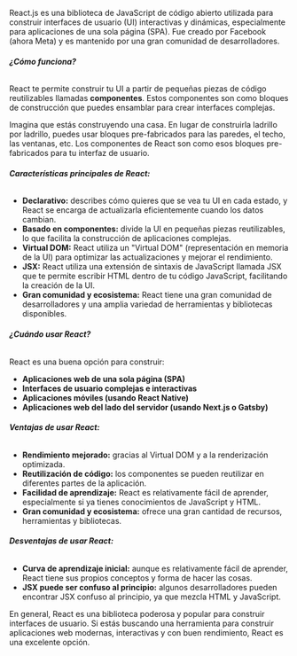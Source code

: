 React.js es una biblioteca de JavaScript de código abierto utilizada para construir interfaces de usuario (UI) interactivas y dinámicas, especialmente para aplicaciones de una sola página (SPA). Fue creado por Facebook (ahora Meta) y es mantenido por una gran comunidad de desarrolladores.

###### **¿Cómo funciona?**

React te permite construir tu UI a partir de pequeñas piezas de código reutilizables llamadas **componentes**. Estos componentes son como bloques de construcción que puedes ensamblar para crear interfaces complejas.

Imagina que estás construyendo una casa. En lugar de construirla ladrillo por ladrillo, puedes usar bloques pre-fabricados para las paredes, el techo, las ventanas, etc. Los componentes de React son como esos bloques pre-fabricados para tu interfaz de usuario.

###### **Características principales de React:**

- **Declarativo:** describes cómo quieres que se vea tu UI en cada estado, y React se encarga de actualizarla eficientemente cuando los datos cambian.
- **Basado en componentes:** divide la UI en pequeñas piezas reutilizables, lo que facilita la construcción de aplicaciones complejas.
- **Virtual DOM:** React utiliza un "Virtual DOM" (representación en memoria de la UI) para optimizar las actualizaciones y mejorar el rendimiento.
- **JSX:** React utiliza una extensión de sintaxis de JavaScript llamada JSX que te permite escribir HTML dentro de tu código JavaScript, facilitando la creación de la UI.
- **Gran comunidad y ecosistema:** React tiene una gran comunidad de desarrolladores y una amplia variedad de herramientas y bibliotecas disponibles.

###### **¿Cuándo usar React?**

React es una buena opción para construir:

- **Aplicaciones web de una sola página (SPA)**
- **Interfaces de usuario complejas e interactivas**
- **Aplicaciones móviles (usando React Native)**
- **Aplicaciones web del lado del servidor (usando Next.js o Gatsby)**

###### **Ventajas de usar React:**

- **Rendimiento mejorado:** gracias al Virtual DOM y a la renderización optimizada.
- **Reutilización de código:** los componentes se pueden reutilizar en diferentes partes de la aplicación.
- **Facilidad de aprendizaje:** React es relativamente fácil de aprender, especialmente si ya tienes conocimientos de JavaScript y HTML.
- **Gran comunidad y ecosistema:** ofrece una gran cantidad de recursos, herramientas y bibliotecas.

###### **Desventajas de usar React:**

- **Curva de aprendizaje inicial:** aunque es relativamente fácil de aprender, React tiene sus propios conceptos y forma de hacer las cosas.
- **JSX puede ser confuso al principio:** algunos desarrolladores pueden encontrar JSX confuso al principio, ya que mezcla HTML y JavaScript.

En general, React es una biblioteca poderosa y popular para construir interfaces de usuario. Si estás buscando una herramienta para construir aplicaciones web modernas, interactivas y con buen rendimiento, React es una excelente opción.
